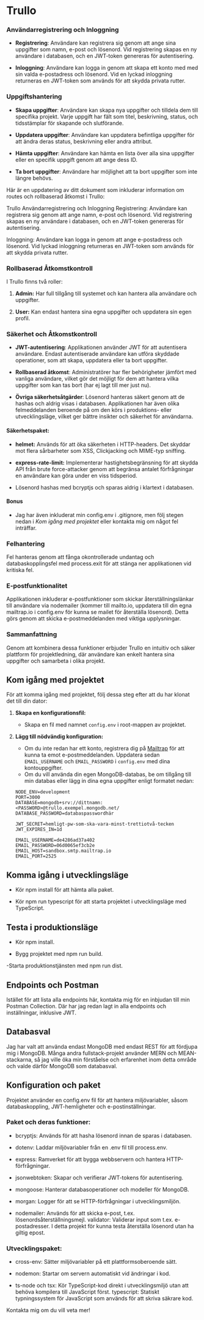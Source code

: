 # Trullo

### Användarregistrering och Inloggning

- **Registrering**: Användare kan registrera sig genom att ange sina uppgifter som namn, e-post och lösenord. Vid registrering skapas en ny användare i databasen, och en JWT-token genereras för autentisering.

- **Inloggning**: Användare kan logga in genom att skapa ett konto med med sin valda e-postadress och lösenord. Vid en lyckad inloggning returneras en JWT-token som används för att skydda privata rutter.

### Uppgiftshantering

- **Skapa uppgifter**: Användare kan skapa nya uppgifter och tilldela dem till specifika projekt. Varje uppgift har fält som titel, beskrivning, status, och tidsstämplar för skapande och slutförande.

- **Uppdatera uppgifter**: Användare kan uppdatera befintliga uppgifter för att ändra deras status, beskrivning eller andra attribut.

- **Hämta uppgifter**: Användare kan hämta en lista över alla sina uppgifter eller en specifik uppgift genom att ange dess ID.

- **Ta bort uppgifter**: Användare har möjlighet att ta bort uppgifter som inte längre behövs.

Här är en uppdatering av ditt dokument som inkluderar information om routes och rollbaserad åtkomst i Trullo:

Trullo
Användarregistrering och Inloggning
Registrering: Användare kan registrera sig genom att ange namn, e-post och lösenord. Vid registrering skapas en ny användare i databasen, och en JWT-token genereras för autentisering.

Inloggning: Användare kan logga in genom att ange e-postadress och lösenord. Vid lyckad inloggning returneras en JWT-token som används för att skydda privata rutter.

### Rollbaserad Åtkomstkontroll

I Trullo finns två roller:

1. **Admin:** Har full tillgång till systemet och kan hantera alla användare och uppgifter.

2. **User:** Kan endast hantera sina egna uppgifter och uppdatera sin egen profil.

### Säkerhet och Åtkomstkontroll

- **JWT-autentisering**: Applikationen använder JWT för att autentisera användare. Endast autentiserade användare kan utföra skyddade operationer, som att skapa, uppdatera eller ta bort uppgifter.

- **Rollbaserad åtkomst**: Administratörer har fler behörigheter jämfört med vanliga användare, vilket gör det möjligt för dem att hantera vilka uppgifter som kan tas bort (har ej lagt till mer just nu).

- **Övriga säkerhetsåtgärder**: Lösenord hanteras säkert genom att de hashas och aldrig visas i databasen. Applikationen har även olika felmeddelanden beroende på om den körs i produktions- eller utvecklingsläge, vilket ger bättre insikter och säkerhet för användarna.

#### **Säkerhetspaket**:

- **helmet:** Används för att öka säkerheten i HTTP-headers. Det skyddar mot flera sårbarheter som XSS, Clickjacking och MIME-typ sniffing.

- **express-rate-limit:** Implementerar hastighetsbegränsning för att skydda API
  från brute force-attacker genom att begränsa antalet förfrågningar en användare kan göra under en viss tidsperiod.

- Lösenord hashas med bcryptjs och sparas aldrig i klartext i databasen.

#### Bonus

- Jag har även inkluderat min config.env i .gitignore, men följ stegen nedan i _Kom igång med projektet_ eller kontakta mig om något fel inträffar.

### Felhantering

Fel hanteras genom att fånga okontrollerade undantag och databaskopplingsfel med process.exit för att stänga ner applikationen vid kritiska fel.

### E-postfunktionalitet

Applikationen inkluderar e-postfunktioner som skickar återställningslänkar till användare via nodemailer (kommer till mailto.io, uppdatera till din egna mailtrap.io i config.env för kunna se mailet för återställa lösenord). Detta görs genom att skicka e-postmeddelanden med viktiga upplysningar.

### Sammanfattning

Genom att kombinera dessa funktioner erbjuder Trullo en intuitiv och säker plattform för projektledning, där användare kan enkelt hantera sina uppgifter och samarbeta i olika projekt.

## Kom igång med projektet

För att komma igång med projektet, följ dessa steg efter att du har klonat det till din dator:

1. **Skapa en konfigurationsfil:**

   - Skapa en fil med namnet `config.env` i root-mappen av projektet.

2. **Lägg till nödvändig konfiguration:**

   - Om du inte redan har ett konto, registrera dig på [Mailtrap](https://www.mailtrap.io) för att kunna ta emot e-postmeddelanden. Uppdatera sedan `EMAIL_USERNAME` och `EMAIL_PASSWORD` i `config.env` med dina kontouppgifter.
   - Om du vill använda din egen MongoDB-databas, be om tillgång till min databas eller lägg in dina egna uppgifter enligt formatet nedan:

   ```plaintext
   NODE_ENV=development
   PORT=3000
   DATABASE=mongodb+srv://dittnamn:<PASSWORD>@trullo.exempel.mongodb.net/
   DATABASE_PASSWORD=databaspasswordhär

   JWT_SECRET=hemligt-pw-som-ska-vara-minst-trettiotvå-tecken
   JWT_EXPIRES_IN=1d

   EMAIL_USERNAME=de4286ad37a402
   EMAIL_PASSWORD=06d0065ef3cb2e
   EMAIL_HOST=sandbox.smtp.mailtrap.io
   EMAIL_PORT=2525
   ```

## Komma igång i utvecklingsläge

- Kör npm install för att hämta alla paket.

- Kör npm run typescript för att starta projektet i utvecklingsläge med TypeScript.

## Testa i produktionsläge

- Kör npm install.

- Bygg projektet med npm run build.

-Starta produktionstjänsten med npm run dist.

## Endpoints och Postman

Istället för att lista alla endpoints här, kontakta mig för en inbjudan till min Postman Collection. Där har jag redan lagt in alla endpoints och inställningar, inklusive JWT.

## Databasval

Jag har valt att använda endast MongoDB med endast REST för att fördjupa mig i MongoDB. Många andra fullstack-projekt använder MERN och MEAN-stackarna, så jag ville öka min förståelse och erfarenhet inom detta område och valde därför MongoDB som databasval.

## Konfiguration och paket

Projektet använder en config.env fil för att hantera miljövariabler, såsom databaskoppling, JWT-hemligheter och e-postinställningar.

### Paket och deras funktioner:

- bcryptjs: Används för att hasha lösenord innan de sparas i databasen.

- dotenv: Laddar miljövariabler från en .env fil till process.env.

- express: Ramverket för att bygga webbservern och hantera HTTP-förfrågningar.

- jsonwebtoken: Skapar och verifierar JWT-tokens för autentisering.

- mongoose: Hanterar databasoperationer och modeller för MongoDB.

- morgan: Logger för att se HTTP-förfrågningar i utvecklingsmiljön.

- nodemailer: Används för att skicka e-post, t.ex. lösenordsåterställningsmejl.
  validator: Validerar input som t.ex. e-postadresser. I detta projekt för kunna testa återställa lösenord utan ha giltig epost.

### Utvecklingspaket:

- cross-env: Sätter miljövariabler på ett plattformsoberoende sätt.

- nodemon: Startar om servern automatiskt vid ändringar i kod.

- ts-node och tsx: Kör TypeScript-kod direkt i utvecklingsmiljö utan att behöva kompilera till JavaScript först.
  typescript: Statiskt typningssystem för JavaScript som används för att skriva säkrare kod.

Kontakta mig om du vill veta mer!
